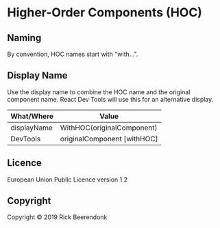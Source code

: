 # Higher-Order Components (HOC)

## Naming

By convention, HOC names start with "with...".

## Display Name

Use the display name to combine the HOC name and the original component name. React Dev Tools will use this for an alternative display.

| What/Where  | Value                         |
| ----------- | ----------------------------- |
| displayName | WithHOC(originalComponent)    |
| DevTools    | originalComponent \[withHOC\] |

## Licence

European Union Public Licence version 1.2

## Copyright

Copyright © 2019 Rick Beerendonk

